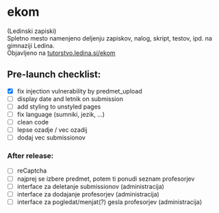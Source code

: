 # ekom
(Ledinski zapiski)  
Spletno mesto namenjeno deljenju zapiskov, nalog, skript, testov, ipd. na gimnaziji Ledina.  
Objavljeno na [tutorstvo.ledina.si/ekom](https://tutorstvo.ledina.si/ekom)

 <!-- Čč Šš Žž -->

## Pre-launch checklist:
 - [x] fix injection vulnerability by predmet_upload  
 - [ ] display date and letnik on submission  
 - [ ] add styling to unstyled pages
 - [ ] fix language (sumniki, jezik, ...)  
 - [ ] clean code  
 - [ ] lepse ozadje / vec ozadij  
 - [ ] dodaj vec submissionov  

### After release:
 - [ ] reCaptcha  
 - [ ] najprej se izbere predmet, potem ti ponudi seznam profesorjev  
 - [ ] interface za deletanje submissionov (administracija)  
 - [ ] interface za dodajanje profesorjev (administracija)  
 - [ ] interface za pogledat/menjat(?) gesla profesorjev (administracija)  
<!--
 =============
 Ikone v rabi:
 =============
 Biologija (listi)			<i class="fa fa-leaf"></i>
 Jeziki (tekst)				<i class="fa fa-language"></i>
 Filozofija	(zarnica)		<i class="far fa-lightbulb"></i>
 Fizika (atom)				<i class="fas fa-atom"></i>
 Geografija (zemlja) 		<i class="fa fa-globe"></i>
 Glasba (nota)				<i class="fa fa-music"></i>
 Informatika (racunalnik)	<i class="fa fa-code"></i>
 Kemija (erlenmajerica)		<i class="fa fa-flask"></i>
 Likovna (copic)			<i class="fa fa-paint-brush"></i>
 Matematika (koren x)		<i class="fas fa-square-root-alt"></i>
 Pedagogika (ucitelj)		<i class="fas fa-chalkboard-teacher"></i>
 Psihologija (mozgani)		<i class="fas fa-brain"></i>
 Slovenscina (knjiga)		<i class="fas fa-book"></i>
 Sociologija (2 clovecka)	<i class="fas fa-user-friends"></i>
 Sportna (zoga)				<i class="fa fa-futbol"></i>
 Umetnostna zgo (stavba)	<i class="fa fa-landmark"></i>
 Zgodovina (slavolok) 		<i class="fas fa-history"></i>
 Neznan predmet (graduation)<i class="fas fa-graduation-cap"></i>
 Tutorstvo (graduation cap)	<i class="fas fa-graduation-cap"></i>
 Objava zapiskov (knjiga)	<i class="fa fa-book"></i>
 Ledina website (stavba)	<i class="fa fa-school"></i>
 Download (floppy)          <i class="fas fa-save"></i>
 Upload (arrow)             <i class="fa fa-upload" aria-hidden="true"></i>


 Avtor in profesor:
 avtor						<i class="fas fa-pencil-alt"></i>
 profesor					<i class="fas fa-chalkboard-teacher"></i>
 -->
